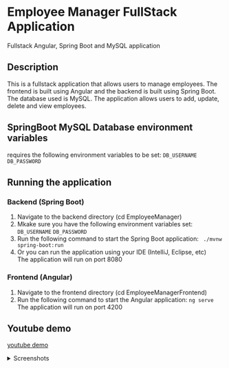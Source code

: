 # Employee Manager FullStack Application
 Fullstack Angular, Spring Boot and MySQL application

## Description
This is a fullstack application that allows users to manage employees. The frontend is built using Angular and the backend is built using Spring Boot. The database used is MySQL. The application allows users to add, update, delete and view employees.

## SpringBoot MySQL Database environment variables
requires the following environment variables to be set:
```DB_USERNAME```
```DB_PASSWORD```

## Running the application
### Backend (Spring Boot)
1. Navigate to the backend directory (cd EmployeeManager)
2. Mkake sure you have the following environment variables set:
```DB_USERNAME```
```DB_PASSWORD```
3. Run the following command to start the Spring Boot application:
``` ./mvnw spring-boot:run```
4. Or you can run the application using your IDE (IntelliJ, Eclipse, etc)\
The application will run on port 8080

### Frontend (Angular)
1. Navigate to the frontend directory (cd EmployeeManagerFrontend)
2. Run the following command to start the Angular application:
```ng serve```\
The application will run on port 4200

## Youtube demo
[youtube demo](https://youtu.be/OcTEFVhLh1U)

<details>
<summary>Screenshots</summary>

![zero Image](screenshots/zeroImage.png)
![zeroOne Image](screenshots/zeroOne.png)
![first Image](screenshots/firstImage.png)
![second Image](screenshots/secondImage.png)
![edit Employee](screenshots/editEmployee.png)
![delete Employee](screenshots/deleteEmployee.png)
![search Employee](screenshots/searchEmployee.png)
</details>
